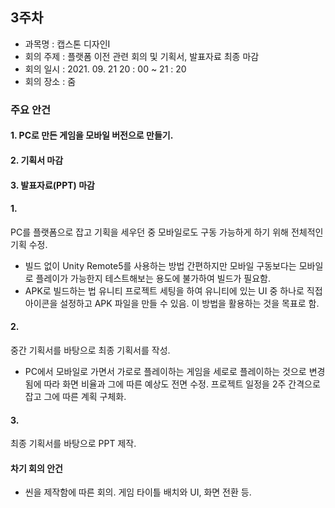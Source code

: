 ## 3주차

- 과목명 : 캡스톤 디자인I
- 회의 주제 : 플랫폼 이전 관련 회의 및 기획서, 발표자료 최종 마감
- 회의 일시 : 2021. 09. 21 20 : 00 ~ 21 : 20
- 회의 장소 : 줌

### 주요 안건
#### 1. PC로 만든 게임을 모바일 버전으로 만들기.
#### 2. 기획서 마감
#### 3. 발표자료(PPT) 마감

#### 1.
PC를 플랫폼으로 잡고 기획을 세우던 중 모바일로도 구동 가능하게 하기 위해 전체적인 기획 수정.
- 빌드 없이 Unity Remote5를 사용하는 방법
간편하지만 모바일 구동보다는 모바일로 플레이가 가능한지 테스트해보는 용도에 불가하여 빌드가 필요함.
- APK로 빌드하는 법
유니티 프로젝트 세팅을 하여 유니티에 있는 UI 중 하나로 직접 아이콘을 설정하고 APK 파일을 만들 수 있음. 이 방법을 활용하는 것을 목표로 함.

#### 2.
중간 기획서를 바탕으로 최종 기획서를 작성.
- PC에서 모바일로 가면서 가로로 플레이하는 게임을 세로로 플레이하는 것으로 변경됨에 따라 화면 비율과 그에 따른 예상도 전면 수정.
프로젝트 일정을 2주 간격으로 잡고 그에 따른 계획 구체화.

#### 3.
최종 기획서를 바탕으로 PPT 제작.

#### 차기 회의 안건
- 씬을 제작함에 따른 회의. 게임 타이틀 배치와 UI, 화면 전환 등.
